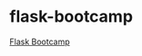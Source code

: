 # flask-bootcamp
[Flask Bootcamp](https://www.udemy.com/course/python-and-flask-bootcamp-create-websites-using-flask)
